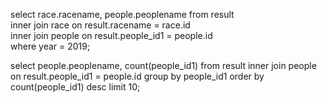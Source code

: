 select race.racename, people.peoplename from result \
                     inner join race on result.racename = race.id \
                     inner join people on result.people_id1 = people.id \
                     where year = 2019;
                     

select people.peoplename, count(people_id1) from result inner join people on result.people_id1 = people.id group by people_id1 order by count(people_id1) desc limit 10;

